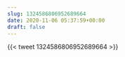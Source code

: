 ```yaml
---
slug: 1324586806952689664
date: 2020-11-06 05:37:59+00:00
draft: false
---
```


{{< tweet 1324586806952689664 >}}
